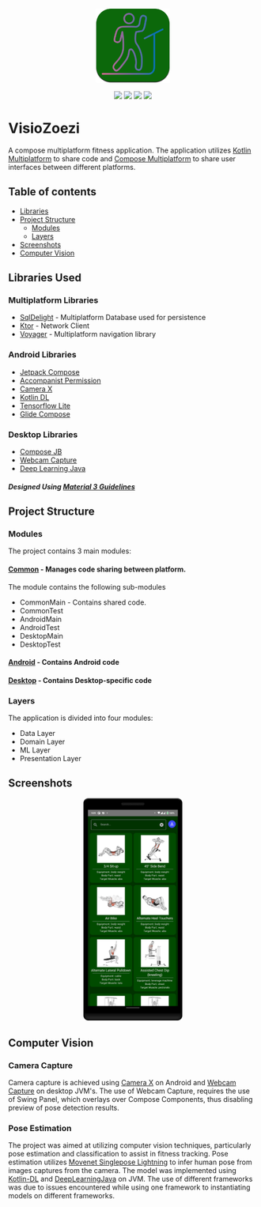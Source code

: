 <p align="center"><img src="resources/app_icon.png" alt="VisioZoezi" width="150px"></p>

<p align="center"> 
<img  src="https://img.shields.io/badge/-KOTLIN-013200?logo=kotlin&logoColor=green&style=for-the-badge">
<img  src="https://img.shields.io/badge/-ANDROID-013200?logo=android&logoColor=green&style=for-the-badge">
<img  src="https://img.shields.io/badge/-WINDOWS-013200?logo=windows&logoColor=green&style=for-the-badge">
<img  src="https://img.shields.io/badge/-UBUNTU-013200?logo=linux&logoColor=green&style=for-the-badge">
</p>

# VisioZoezi

A compose multiplatform fitness application. The application utilizes [Kotlin Multiplatform](https://kotlinlang.org/docs/multiplatform.html) to share code and [Compose Multiplatform](https://www.jetbrains.com/lp/compose-mpp/) to share user interfaces between different platforms.

## Table of contents
- [Libraries](##libraries-used)
- [Project Structure](##project-structure)
    - [Modules](###modules)
    - [Layers](###layers)
- [Screenshots](##screenshots)
- [Computer Vision](##computer-ision)

## Libraries Used
### Multiplatform Libraries
- [SqlDelight](https://cashapp.github.io/sqldelight/) - Multiplatform Database used for persistence
- [Ktor](https://ktor.io/docs/create-client.html) - Network Client
- [Voyager](https://voyager.adriel.cafe/) - Multiplatform navigation library

### Android Libraries
- [Jetpack Compose](https://developer.android.com/jetpack/compose)
- [Accompanist Permission](https://google.github.io/accompanist/permissions/)
- [Camera X](https://developer.android.com/training/camerax)
- [Kotlin DL](https://github.com/Kotlin/kotlindl)
- [Tensorflow Lite](https://www.tensorflow.org/lite)
- [Glide Compose](https://bumptech.github.io/glide/int/compose.html)

### Desktop Libraries
- [Compose JB](https://github.com/JetBrains/compose-jb/)
- [Webcam Capture](https://github.com/sarxos/webcam-capture)
- [Deep Learning Java](https://djl.ai/s)

##### Designed Using [Material 3 Guidelines](https://m3.material.io/)

## Project Structure
### Modules
The project contains 3 main modules:

#### [Common](https://github.com/BKMbigo/VisioZoezi/tree/main/common) - Manages code sharing between platform.
The module contains the following sub-modules
- CommonMain - Contains shared code.
- CommonTest
- AndroidMain
- AndroidTest
- DesktopMain
- DesktopTest
#### [Android](https://github.com/BKMbigo/VisioZoezi/tree/main/android) - Contains Android code
#### [Desktop](https://github.com/BKMbigo/VisioZoezi/tree/main/desktop) - Contains Desktop-specific code

### Layers
The application is divided into four modules:
- Data Layer
- Domain Layer
- ML Layer
- Presentation Layer

## Screenshots
<p align="center"><img src="resources/home_screen_android_dark.png" alt="VisioZoezi" width="200px"></p>

## Computer Vision
### Camera Capture
Camera capture is achieved using [Camera X](https://developer.android.com/training/camerax) on Android and [Webcam Capture](https://github.com/sarxos/webcam-capture) on desktop JVM's. The use of Webcam Capture, requires the use of Swing Panel, which overlays over Compose Components, thus disabling preview of pose detection results.

### Pose Estimation
The project was aimed at utilizing computer vision techniques, particularly pose estimation and classification to assist in fitness tracking. Pose estimation utilizes [Movenet Singlepose Lightning](https://tfhub.dev/google/movenet/singlepose/lightning/4) to infer human pose from images captures from the camera. The model was implemented using [Kotlin-DL](https://github.com/Kotlin/kotlindl) and [DeepLearningJava](https://djl.ai/s) on JVM. The use of different frameworks was due to issues encountered while using one framework to instantiating models on different frameworks.

#
